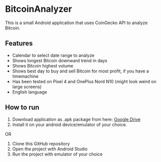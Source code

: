 # BitcoinAnalyzer

This is a small Android application that uses CoinGecko API to analyze Bitcoin.

## Features
- Calendar to select date range to analyze
- Shows longest Bitcoin downward trend in days
- Shows Bitcoin highest volume 
- Shows best day to buy and sell Bitcoin for most profit, if you have a timemachine
- Has been tested on Pixel 4 and OnePlus Nord N10 (might look weird on large screens)
- English language

## How to run

1. Download application as .apk package from here: [Google Drive](https://drive.google.com/file/d/14LYjOND9DrZtnszZo0YJnB3eYCTtZOUM/view?usp=sharing)
2. Install it on your android device/emulator of your choice.

OR

1. Clone this GitHub repository
2. Open the project with Android Studio
3. Run the project with emulator of your choice
